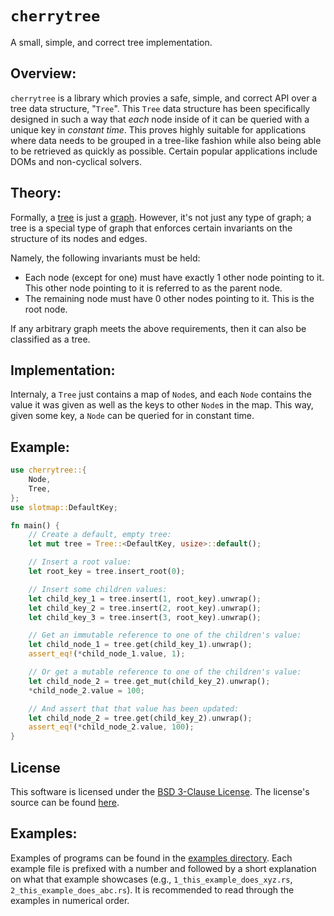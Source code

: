 # `cherrytree`
A small, simple, and correct tree implementation.

## Overview:
`cherrytree` is a library which provies a safe, simple, and correct API over a tree data structure, "`Tree`".
This `Tree` data structure has been specifically designed in such a way that *each* node inside of it can be queried with a unique key in *constant time*.
This proves highly suitable for applications where data needs to be grouped in a tree-like fashion while also being able to be retrieved as quickly as possible.
Certain popular applications include DOMs and non-cyclical solvers.

## Theory:
Formally, a [tree](https://en.wikipedia.org/wiki/Tree_(data_structure)) is
just a [graph](https://en.wikipedia.org/wiki/Graph_(discrete_mathematics)).
However, it's not just any type of graph; a tree is a special type of graph
that enforces certain invariants on the structure of its nodes and edges.

Namely, the following invariants must be held:
- Each node (except for one) must have exactly 1 other node pointing to it. This other node pointing to it is referred to as the parent node.
- The remaining node must have 0 other nodes pointing to it. This is the root node.

If any arbitrary graph meets the above requirements, then it can also be
classified as a tree.

## Implementation:
Internaly, a `Tree` just contains a map of `Node`s, and each `Node` contains the value it was given as well as the keys to other `Node`s in the map.
This way, given some key, a `Node` can be queried for in constant time.

## Example:

```rust
use cherrytree::{
    Node,
    Tree,
};
use slotmap::DefaultKey;

fn main() {
    // Create a default, empty tree:
    let mut tree = Tree::<DefaultKey, usize>::default();

    // Insert a root value:
    let root_key = tree.insert_root(0);

    // Insert some children values:
    let child_key_1 = tree.insert(1, root_key).unwrap();
    let child_key_2 = tree.insert(2, root_key).unwrap();
    let child_key_3 = tree.insert(3, root_key).unwrap();

    // Get an immutable reference to one of the children's value:
    let child_node_1 = tree.get(child_key_1).unwrap();
    assert_eq!(*child_node_1.value, 1);

    // Or get a mutable reference to one of the children's value:
    let child_node_2 = tree.get_mut(child_key_2).unwrap();
    *child_node_2.value = 100;

    // And assert that that value has been updated:
    let child_node_2 = tree.get(child_key_2).unwrap();
    assert_eq!(*child_node_2.value, 100);
}
```

## License
This software is licensed under the [BSD 3-Clause License](./LICENSE-BSD-3-CLAUSE).
The license's source can be found [here](https://opensource.org/license/bsd-3-clause/).

## Examples:
Examples of programs can be found in the [examples directory](./examples).
Each example file is prefixed with a number and followed by a short explanation on what that example showcases (e.g., `1_this_example_does_xyz.rs`, `2_this_example_does_abc.rs`).
It is recommended to read through the examples in numerical order.
